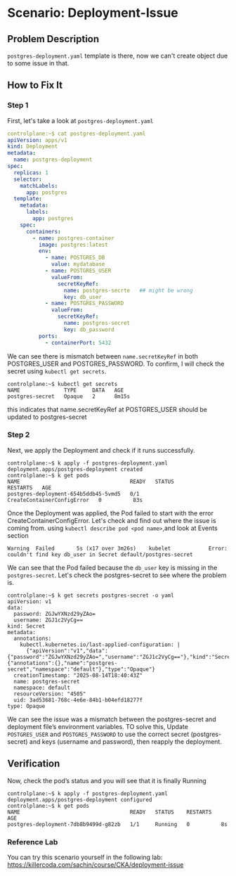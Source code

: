 # Scenario: Deployment-Issue

## Problem Description
`postgres-deployment.yaml` template is there, now we can't create object due to some issue in that.

## How to Fix It

### Step 1 
First, let's take a look at `postgres-deployment.yaml`
```yaml
controlplane:~$ cat postgres-deployment.yaml 
apiVersion: apps/v1
kind: Deployment
metadata:
  name: postgres-deployment
spec:
  replicas: 1
  selector:
    matchLabels:
      app: postgres
  template:
    metadata:
      labels:
        app: postgres
    spec:
      containers:
        - name: postgres-container
          image: postgres:latest
          env:
            - name: POSTGRES_DB
              value: mydatabase
            - name: POSTGRES_USER
              valueFrom:
                secretKeyRef:
                  name: postgres-secrte   ## might be wrong
                  key: db_user
            - name: POSTGRES_PASSWORD
              valueFrom:
                secretKeyRef:
                  name: postgres-secret
                  key: db_password
          ports:
            - containerPort: 5432
```
We can see there is mismatch between `name.secretKeyRef` in both POSTGRES_USER and POSTGRES_PASSWORD.
To confirm, I will check the secret using `kubectl get secrets`.
```
controlplane:~$ kubectl get secrets 
NAME              TYPE     DATA   AGE
postgres-secret   Opaque   2      8m15s
```
this indicates that name.secretKeyRef at POSTGRES_USER should be updated to postgres-secret

### Step 2
Next, we apply the Deployment and check if it runs successfully.
```
controlplane:~$ k apply -f postgres-deployment.yaml 
deployment.apps/postgres-deployment created
controlplane:~$ k get pods
NAME                                   READY   STATUS                       RESTARTS   AGE
postgres-deployment-654b5ddb45-5vmd5   0/1     CreateContainerConfigError   0          83s
```
Once the Deployment was applied, the Pod failed to start with the error CreateContainerConfigError.
Let's check and find out where the issue is coming from. using `kubectl describe pod <pod name>`,and look at Events section 
```
Warning  Failed       5s (x17 over 3m26s)    kubelet            Error: couldn't find key db_user in Secret default/postgres-secret
```
We can see that the Pod failed because the `db_user` key is missing in the `postgres-secret`.
Let's check the postgres-secret to see where the problem is.
```
controlplane:~$ k get secrets postgres-secret -o yaml 
apiVersion: v1
data:
  password: ZGJwYXNzd29yZAo=
  username: ZGJ1c2VyCg==
kind: Secret
metadata:
  annotations:
    kubectl.kubernetes.io/last-applied-configuration: |
      {"apiVersion":"v1","data":{"password":"ZGJwYXNzd29yZAo=","username":"ZGJ1c2VyCg=="},"kind":"Secret","metadata":{"annotations":{},"name":"postgres-secret","namespace":"default"},"type":"Opaque"}
  creationTimestamp: "2025-08-14T18:40:43Z"
  name: postgres-secret
  namespace: default
  resourceVersion: "4505"
  uid: 3ad53681-768c-4e6e-84b1-b04efd18277f
type: Opaque
```
We can see the issue was a mismatch between the postgres-secret and deployment file’s environment variables.
TO solve this, Update `POSTGRES_USER` and `POSTGRES_PASSWORD` to use the correct secret (postgres-secret) and keys (username and password), then reapply the deployment.

## Verification
Now, check the pod’s status and you will see that it is finally Running
```
controlplane:~$ k apply -f postgres-deployment.yaml 
deployment.apps/postgres-deployment configured
controlplane:~$ k get pods
NAME                                   READY   STATUS    RESTARTS   AGE
postgres-deployment-7db8b9499d-g82zb   1/1     Running   0          8s
```

### Reference Lab
You can try this scenario yourself in the following lab: https://killercoda.com/sachin/course/CKA/deployment-issue

